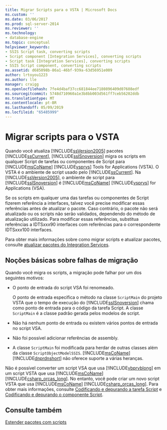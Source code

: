 ```yaml
---
title: Migrar Scripts para o VSTA | Microsoft Docs
ms.custom: ''
ms.date: 03/06/2017
ms.prod: sql-server-2014
ms.reviewer: ''
ms.technology:
- database-engine
ms.topic: conceptual
helpviewer_keywords:
- SSIS Script task, converting scripts
- Script component [Integration Services], converting scripts
- Script task [Integration Services], converting scripts
- SSIS Script component, converting scripts
ms.assetid: d685098b-86a1-46bf-939a-63d56951e009
author: lrtoyou1223
ms.author: lle
manager: craigg
ms.openlocfilehash: 7fe4d4baf37cc681844ee7180896409d07608edf
ms.sourcegitcommit: 5748d710960a1e3b8bb003d561ff7ceb56202ddb
ms.translationtype: MT
ms.contentlocale: pt-BR
ms.lasthandoff: 05/09/2019
ms.locfileid: "65485999"
---
```

# <a name="migrate-scripts-to-vsta"></a>Migrar scripts para o VSTA
  Quando você atualiza [!INCLUDE[ssVersion2005](../../includes/ssversion2005-md.md)] pacotes [!INCLUDE[ssCurrent](../../includes/sscurrent-md.md)], [!INCLUDE[ssISnoversion](../../includes/ssisnoversion-md.md)] migra os scripts em qualquer Script de tarefas ou componentes de Script para [!INCLUDE[msCoName](../../includes/msconame-md.md)] [!INCLUDE[vsprvs](../../includes/vsprvs-md.md)] Tools for Applications (VSTA). O VSTA é o ambiente de script usado pelo [!INCLUDE[ssCurrent](../../includes/sscurrent-md.md)]. Na [!INCLUDE[ssVersion2005](../../includes/ssversion2005-md.md)], o ambiente de script para [!INCLUDE[ssISnoversion](../../includes/ssisnoversion-md.md)] é [!INCLUDE[msCoName](../../includes/msconame-md.md)] [!INCLUDE[vsprvs](../../includes/vsprvs-md.md)] for Applications (VSA).  
  
 Se os scripts em qualquer uma das tarefas ou componentes de Script fizerem referência a interfaces, talvez você precise modificar essas referências antes de atualizar o pacote. Caso contrário, o pacote não será atualizado ou os scripts não serão validados, dependendo do método de atualização utilizado. Para modificar essas referências, substitua referências a IDTS*xxx*90 interfaces com referências para o correspondente IDTS*xxx*100 interfaces.  
  
 Para obter mais informações sobre como migrar scripts e atualizar pacotes, consulte [atualizar pacotes do Integration Services](../../integration-services/install-windows/upgrade-integration-services-packages.md).  
  
## <a name="understanding-migration-failures"></a>Noções básicas sobre falhas de migração  
 Quando você migra os scripts, a migração pode falhar por um dos seguintes motivos:  
  
-   O ponto de entrada do script VSA foi renomeado.  
  
     O ponto de entrada especifica o método na classe `ScriptMain` do projeto VSTA que o tempo de execução do [!INCLUDE[ssISnoversion](../../includes/ssisnoversion-md.md)] chama como ponto de entrada para o código da tarefa Script. A classe `ScriptMain` é a classe padrão gerada pelos modelos de script.  
  
-   Não há nenhum ponto de entrada ou existem vários pontos de entrada no script VSA.  
  
-   Não foi possível adicionar referências de assembly.  
  
-   A classe `ScriptMain` foi modificada para herdar de outras classes além da classe `ScriptObjectModelSSIS`. [!INCLUDE[msCoName](../../includes/msconame-md.md)] [!INCLUDE[dnprdnshort](../../includes/dnprdnshort-md.md)] não oferece suporte a várias heranças.  
  
 Não é possível converter um script VSA que usa [!INCLUDE[vbprvblong](../../includes/vbprvblong-md.md)] em um script VSTA que usa [!INCLUDE[msCoName](../../includes/msconame-md.md)] [!INCLUDE[csharp_orcas_long](../../includes/csharp-orcas-long-md.md)]. No entanto, você pode criar um novo script VSTA que usa [!INCLUDE[msCoName](../../includes/msconame-md.md)] [!INCLUDE[csharp_orcas_long](../../includes/csharp-orcas-long-md.md)]. Para obter mais informações, consulte [Codificando e depurando a tarefa Script](../../integration-services/control-flow/script-task.md) e [Codificando e depurando o componente Script](../../integration-services/data-flow/transformations/script-component.md).  
  
## <a name="see-also"></a>Consulte também  
 [Estender pacotes com scripts](../../relational-databases/server-management-objects-smo/tasks/scripting.md)  
  
  
